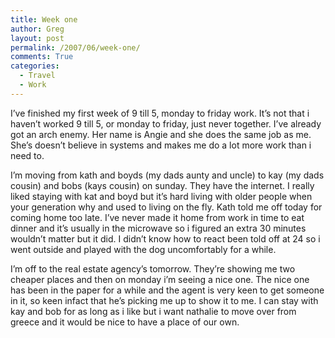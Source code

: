 ```yaml
---
title: Week one
author: Greg
layout: post
permalink: /2007/06/week-one/
comments: True
categories:
  - Travel
  - Work
---
```

I&#8217;ve finished my first week of 9 till 5, monday to friday work. It&#8217;s not that i haven&#8217;t worked 9 till 5, or monday to friday, just never together. I&#8217;ve already got an arch enemy. Her name is Angie and she does the same job as me. She&#8217;s doesn&#8217;t believe in systems and makes me do a lot more work than i need to.

I&#8217;m moving from kath and boyds (my dads aunty and uncle) to kay (my dads cousin) and bobs (kays cousin) on sunday. They have the internet. I really liked staying with kat and boyd but it&#8217;s hard living with older people when your generation why and used to living on the fly. Kath told me off today for coming home too late. I&#8217;ve never made it home from work in time to eat dinner and it&#8217;s usually in the microwave so i figured an extra 30 minutes wouldn&#8217;t matter but it did. I didn&#8217;t know how to react been told off at 24 so i went outside and played with the dog uncomfortably for a while.

I&#8217;m off to the real estate agency&#8217;s tomorrow. They&#8217;re showing me two cheaper places and then on monday i&#8217;m seeing a nice one. The nice one has been in the paper for a while and the agent is very keen to get someone in it, so keen infact that he&#8217;s picking me up to show it to me. I can stay with kay and bob for as long as i like but i want nathalie to move over from greece and it would be nice to have a place of our own.